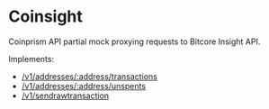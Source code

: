 Coinsight
====

Coinprism API partial mock proxying requests to Bitcore Insight API.

Implements:

* [/v1/addresses/:address/transactions](http://docs.coinprism.apiary.io/#reference/blockchain-query-apis/get-the-recent-transactions-of-an-address/get)
* [/v1/addresses/:address/unspents](http://docs.coinprism.apiary.io/#reference/blockchain-query-apis/get-the-unspent-outputs-of-an-address/get)
* [/v1/sendrawtransaction](http://docs.coinprism.apiary.io/#reference/transaction-signing-and-broadcasting/push-a-signed-raw-transaction-to-the-network/post)
